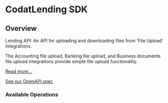 # CodatLending SDK

## Overview

Lending API: An API for uploading and downloading files from 'File Upload' Integrations.

The Accounting file upload, Banking file upload, and Business documents file upload integrations provide simple file upload functionality.

[Read more...](https://docs.codat.io/other/file-upload)

[See our OpenAPI spec](https://github.com/codatio/oas) 

### Available Operations

